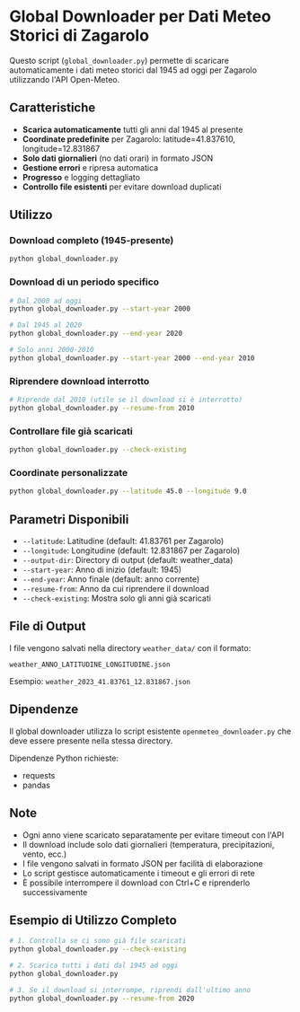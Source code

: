 # Global Downloader per Dati Meteo Storici di Zagarolo

Questo script (`global_downloader.py`) permette di scaricare automaticamente i dati meteo storici dal 1945 ad oggi per Zagarolo utilizzando l'API Open-Meteo.

## Caratteristiche

- **Scarica automaticamente** tutti gli anni dal 1945 al presente
- **Coordinate predefinite** per Zagarolo: latitude=41.837610, longitude=12.831867
- **Solo dati giornalieri** (no dati orari) in formato JSON
- **Gestione errori** e ripresa automatica
- **Progresso** e logging dettagliato
- **Controllo file esistenti** per evitare download duplicati

## Utilizzo

### Download completo (1945-presente)
```bash
python global_downloader.py
```

### Download di un periodo specifico
```bash
# Dal 2000 ad oggi
python global_downloader.py --start-year 2000

# Dal 1945 al 2020
python global_downloader.py --end-year 2020

# Solo anni 2000-2010
python global_downloader.py --start-year 2000 --end-year 2010
```

### Riprendere download interrotto
```bash
# Riprende dal 2010 (utile se il download si è interrotto)
python global_downloader.py --resume-from 2010
```

### Controllare file già scaricati
```bash
python global_downloader.py --check-existing
```

### Coordinate personalizzate
```bash
python global_downloader.py --latitude 45.0 --longitude 9.0
```

## Parametri Disponibili

- `--latitude`: Latitudine (default: 41.83761 per Zagarolo)
- `--longitude`: Longitudine (default: 12.831867 per Zagarolo)
- `--output-dir`: Directory di output (default: weather_data)
- `--start-year`: Anno di inizio (default: 1945)
- `--end-year`: Anno finale (default: anno corrente)
- `--resume-from`: Anno da cui riprendere il download
- `--check-existing`: Mostra solo gli anni già scaricati

## File di Output

I file vengono salvati nella directory `weather_data/` con il formato:
```
weather_ANNO_LATITUDINE_LONGITUDINE.json
```

Esempio: `weather_2023_41.83761_12.831867.json`

## Dipendenze

Il global downloader utilizza lo script esistente `openmeteo_downloader.py` che deve essere presente nella stessa directory.

Dipendenze Python richieste:
- requests
- pandas

## Note

- Ogni anno viene scaricato separatamente per evitare timeout con l'API
- Il download include solo dati giornalieri (temperatura, precipitazioni, vento, ecc.)
- I file vengono salvati in formato JSON per facilità di elaborazione
- Lo script gestisce automaticamente i timeout e gli errori di rete
- È possibile interrompere il download con Ctrl+C e riprenderlo successivamente

## Esempio di Utilizzo Completo

```bash
# 1. Controlla se ci sono già file scaricati
python global_downloader.py --check-existing

# 2. Scarica tutti i dati dal 1945 ad oggi
python global_downloader.py

# 3. Se il download si interrompe, riprendi dall'ultimo anno
python global_downloader.py --resume-from 2020
```
